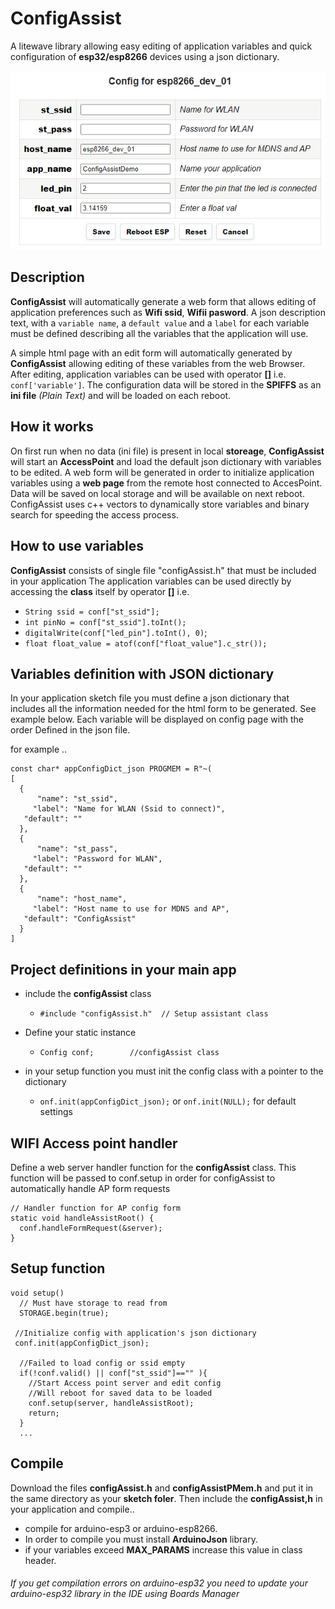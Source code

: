 # ConfigAssist
A litewave library allowing easy editing of application variables and quick configuration of **esp32/esp8266** devices 
using a json dictionary.
<p align="center">
  <img src="docs/config.png">
</p>

## Description
**ConfigAssist** will automatically generate a web form that allows editing of application preferences such as **Wifi ssid**, **Wifii pasword**. 
A json description text, with a `variable name`, a `default value` and a `label` for each variable must be defined describing all the 
variables that the application will use. 

A simple html page with an edit form will automatically generated by **ConfigAssist** allowing editing of these variables from the web 
Browser. After editing, application variables can be used with operator **[]**  i.e. ```conf['variable']```.
The configuration data will be stored in the **SPIFFS** as an **ini file** <em>(Plain Text)</em> and will be 
loaded on each reboot.

## How it works
On first run when no data (ini file) is present in local **storeage**, **ConfigAssist** will start an **AccessPoint** and load the
default json dictionary with variables to be edited. A web form will be generated in order to 
initialize application variables using a **web page** from the remote host connected to AccesPoint.
Data will be saved on local storage and will be available on next reboot. 
ConfigAssist uses c++ vectors to dynamically store variables and binary search for speeding the access process.

## How to use variables
**ConfigAssist** consists of single file "configAssist.h" that must be included in your application 
The application variables can be used directly by accessing the **class** itself by operator **[]**
i.e.

+ `String ssid = conf["st_ssid"];`
+ `int pinNo = conf["st_ssid"].toInt();`
+ `digitalWrite(conf["led_pin"].toInt(), 0)`;
+ `float float_value = atof(conf["float_value"].c_str());`

## Variables definition with JSON dictionary
In your application sketch file you must define a json dictionary that includes all the information needed 
for the html form to be generated. See example below. Each variable will be displayed on config page with the order 
Defined in the json file.

for example ..
```
const char* appConfigDict_json PROGMEM = R"~(
[
  {
      "name": "st_ssid",
     "label": "Name for WLAN (Ssid to connect)",
   "default": ""
  },
  {
      "name": "st_pass",
     "label": "Password for WLAN",
   "default": ""
  },
  {
      "name": "host_name",
     "label": "Host name to use for MDNS and AP",
   "default": "ConfigAssist"
  }  
]
```

## Project definitions in your main app

+ include the **configAssist**  class
  - `#include "configAssist.h"  // Setup assistant class`

+ Define your static instance
  - `Config conf;        //configAssist class`

+ in your setup function you must init the config class with a pointer to the dictionary
  - `onf.init(appConfigDict_json);` or `onf.init(NULL);` for default settings
 
## WIFI Access point handler
Define a web server handler function for the **configAssist** class. This function will be passed to 
conf.setup in order for configAssist to automatically handle AP form requests
```
// Handler function for AP config form
static void handleAssistRoot() { 
  conf.handleFormRequest(&server); 
}
```
## Setup function
```
void setup()
  // Must have storage to read from
  STORAGE.begin(true);
  
 //Initialize config with application's json dictionary
 conf.init(appConfigDict_json);  

  //Failed to load config or ssid empty
  if(!conf.valid() || conf["st_ssid"]=="" ){ 
    //Start Access point server and edit config
    //Will reboot for saved data to be loaded
    conf.setup(server, handleAssistRoot);
    return;
  }
  ...
  ```

## Compile
Download the files **configAssist.h** and **configAssistPMem.h** and put it in the same directory
as your **sketch foler**. Then include the **configAssist,h** in your application and compile..

+ compile for arduino-esp3 or arduino-esp8266.
+ In order to compile you must install **ArduinoJson** library.
+ if your variables exceed **MAX_PARAMS** increase this value in class header.

###### If you get compilation errors on arduino-esp32 you need to update your arduino-esp32 library in the IDE using Boards Manager
